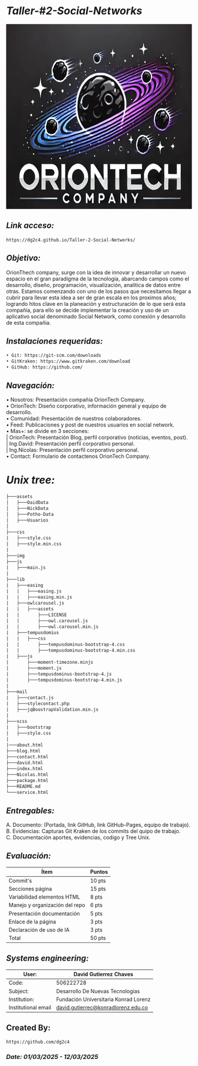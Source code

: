 # *Taller-#2-Social-Networks*
<p align="center">
  <img width="800" height="500" src="https://github.com/dg2c4/Taller-2-Social-Networks/blob/main/assets/Logo-OrioTech-Company.jpeg" alt="Social Networks">
</p>

## *Link acceso:* 
    https://dg2c4.github.io/Taller-2-Social-Networks/

## *Objetivo:* 
OrionThech company, surge con la idea de innovar y desarrollar un nuevo espacio en el gran paradigma de la tecnología, abarcando campos como el desarrollo, 
diseño, programación, visualización, analitica de datos entre otras. Estamos comenzando con uno de los pasos que necesitamos llegar a cubrir para llevar
esta idea a ser de gran escala en los proximos años; logrando hitos clave en la planeación y estructuración de lo que será esta compañia, para ello se decide
implementar la creación y uso de un aplicativo social denominado Social Network, como conexión y desarrollo de esta compañia.

## *Instalaciones requeridas:* 
    • Git: https://git-scm.com/downloads
    • GitKraken: https://www.gitkraken.com/download
    • GitHub: https://github.com/

## *Navegación:*
• Nosotros: Presentación compañia OrionTech Company. \
• OrionTech: Diseño corporativo, información general y equipo de desarrollo. \
• Comunidad: Presentación de nuestros colaboradores. \
• Feed: Publicaciones y post de nuestros usuarios en social network.\
• Mas+: se divide en 3 secciones: \
         | OrionTech: Presentación Blog, perfil corporativo (noticias, eventos, post). \
         | Ing.David: Presentación perfil corporativo personal. \
         | Ing.Nicolas: Presentación perfil corporativo personal. \
• Contact: Formulario de contactenos OrionTech Company. 

# *Unix tree:*
```Taller-2-Social-Networks
├───assets
│   ├───DaidData
│   ├───NickData
│   ├───Potho-Data
│   ├───Usuarios
│
├───css
|   ├───style.css
|   ├───style.min.css
|
├───img
├───js
|   ├───main.js
|
├───lib
|   ├───easing
|   |   ├───easing.js
|   |   ├───easing.min.js
|   ├───owlcarousel.js
|   |   ├───assets
|   |       ├───LICENSE
|   |       ├───owl.carousel.js
|   |       ├───owl.carousel.min.js
|   ├───tempusdomius
|   |   ├───css
|   |       ├───tempusdominus-bootstrap-4.css
|   |       ├───tempusdominus-bootstrap-4.min.css
|   ├───js
|       ├───moment-timezone.minjs
|       ├───moment.js
|       ├───tempusdominus-bootstrap-4.js
|       ├───tempusdominus-bootstrap-4.min.js
|
├───mail
|   ├───contact.js
|   ├───stylecontact.php
|   ├───jqBoostrapValidation.min.js
|
├───scss
|   ├───bootstrap
|   ├───style.css
|
|───about.html
├───blog.html
├───contact.html
├───david.html
├───index.html
├───Nicolas.html
├───package.html
├───README.md
└───service.html
```

## *Entregables:*
A. Documento: (Portada, link GitHub, link GitHub-Pages, equipo de trabajo). \
B. Evidencias: Capturas Git Kraken de los commits del quipo de trabajo.\
C. Documentación aportes, evidencias, codigo y Tree Unix.

## *Evaluación:*
| Ítem | Puntos |
|------|--------|
| Commit's | 10 pts |
| Secciones página | 15 pts |
| Variabilidad elementos HTML | 8 pts |
| Manejo y organización del repo | 6 pts |
| Presentación documentación | 5 pts |
| Enlace de la página | 3 pts |
| Declaración de uso de IA | 3 pts |
| Total | 50 pts |

## *Systems engineering:*
| User: | David Gutierrez Chaves |
|------|--------|
| Code: | 506222728 |
| Subject: | Desarrollo De Nuevas Tecnologias |
| Institution: | Fundación Universitaria Konrad Lorenz |
| Institutional email | david.gutierrec@konradlorenz.edu.co |  

## Created By:
    https://github.com/dg2c4

### *Date: 01/03/2025 - 12/03/2025*
